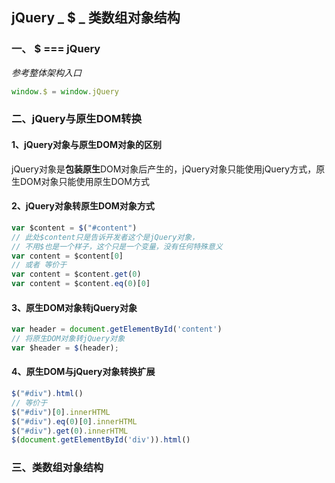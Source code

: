 ## jQuery _ $ _ 类数组对象结构



### 一、 $ === jQuery

*参考整体架构入口*

```javascript
window.$ = window.jQuery
```



### 二、jQuery与原生DOM转换

#### 1、jQuery对象与原生DOM对象的区别

jQuery对象是**包装原生**DOM对象后产生的，jQuery对象只能使用jQuery方式，原生DOM对象只能使用原生DOM方式

####  2、jQuery对象转原生DOM对象方式

```JavaScript
var $content = $("#content") 
// 此处$content只是告诉开发者这个是jQuery对象，
// 不用$也是一个样子，这个只是一个变量，没有任何特殊意义
var content = $content[0] 
// 或者 等价于 
var content = $content.get(0)
var content = $content.eq(0)[0]
```



#### 3、原生DOM对象转jQuery对象

```javascript
var header = document.getElementById('content')
// 将原生DOM对象转jQuery对象
var $header = $(header);
```



#### 4、原生DOM与jQuery对象转换扩展

```JavaScript
$("#div").html()
// 等价于
$("#div")[0].innerHTML
$("#div").eq(0)[0].innerHTML
$("#div").get(0).innerHTML
$(document.getElementById('div')).html()
```



### 三、类数组对象结构





